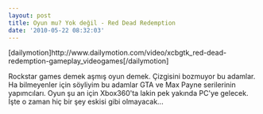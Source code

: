 ```yaml
---
layout: post
title: Oyun mu? Yok değil - Red Dead Redemption
date: '2010-05-22 08:32:03'
---
```


<p style="text-align: left;">[dailymotion]http://www.dailymotion.com/video/xcbgtk_red-dead-redemption-gameplay_videogames[/dailymotion]</p>
<p style="text-align: left;">Rockstar games demek aşmış oyun demek. Çizgisini bozmuyor bu adamlar. Ha bilmeyenler için söyliyim bu adamlar GTA ve Max Payne serilerinin yapımcıları. Oyun şu an için Xbox360'ta lakin pek yakında PC'ye gelecek. İşte o zaman hiç bir şey eskisi gibi olmayacak...</p>
<p style="text-align: center;"></p>
<p style="text-align: center;"></p>